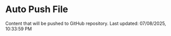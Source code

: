 # Auto Push File

Content that will be pushed to GitHub repository.
Last updated: 07/08/2025, 10:33:59 PM